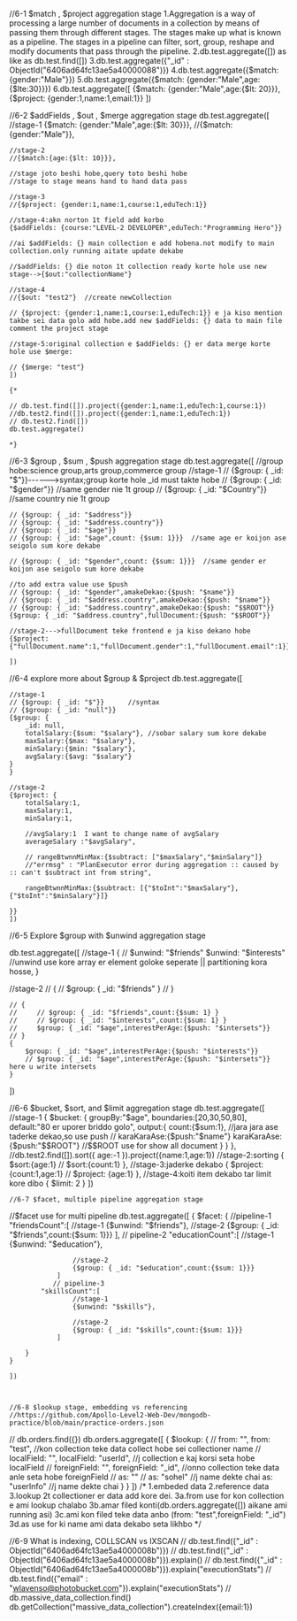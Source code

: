 //6-1 $match , $project aggregation stage
1.Aggregation is a way of processing a large number of documents in a collection by means of passing them through different stages. The stages make up what is known as a pipeline. The stages in a pipeline can filter, sort, group, reshape and modify documents that pass through the pipeline.
2.db.test.aggregate([]) as like as db.test.find([])
3.db.test.aggregate({"_id" : ObjectId("6406ad64fc13ae5a40000088")})
4.db.test.aggregate({$match: {gender:"Male"}})
5.db.test.aggregate({$match: {gender:"Male",age:{$lte:30}}})
6.db.test.aggregate([
{$match: {gender:"Male",age:{$lt: 20}}},
{$project: {gender:1,name:1,email:1}}
])

//6-2 $addFields , $out , $merge aggregation stage
db.test.aggregate([
    //stage-1
    {$match: {gender:"Male",age:{$lt: 30}}},
    //{$match: {gender:"Male"}},

    //stage-2
    //{$match:{age:{$lt: 10}}},

    //stage joto beshi hobe,query toto beshi hobe
    //stage to stage means hand to hand data pass

    //stage-3
    //{$project: {gender:1,name:1,course:1,eduTech:1}}

    //stage-4:akn norton 1t field add korbo
    {$addFields: {course:"LEVEL-2 DEVELOPER",eduTech:"Programming Hero"}}

    //ai $addFields: {} main collection e add hobena.not modify to main collection.only running aitate update dekabe

    //$addFields: {} die noton 1t collection ready korte hole use new stage-->{$out:"collectionName"}

    //stage-4
    //{$out: "test2"}  //create newCollection

    // {$project: {gender:1,name:1,course:1,eduTech:1}} e ja kiso mention takbe sei data golo add hobe.add new $addFields: {} data to main file comment the project stage

    //stage-5:original collection e $addFields: {} er data merge korte hole use $merge:

    // {$merge: "test"}
    ])

    {*

    // db.test.find([]).project({gender:1,name:1,eduTech:1,course:1})
    //db.test2.find([]).project({gender:1,name:1,eduTech:1})
    // db.test2.find([])
    db.test.aggregate()

    *}

//6-3 $group , $sum , $push aggregation stage
db.test.aggregate([
    //group hobe:science group,arts group,commerce group
    //stage-1
    // {$group: { \_id: "$"}}------>syntax;group korte hole _id must takte hobe
    // {$group: { \_id: "$gender"}}   //same gender nie 1t group
    // {$group: { \_id: "$Country"}} //same country nie 1t group

    // {$group: { _id: "$address"}}
    // {$group: { _id: "$address.country"}}
    // {$group: { _id: "$age"}}
    // {$group: { _id: "$age",count: {$sum: 1}}}  //same age er koijon ase seigolo sum kore dekabe

    // {$group: { _id: "$gender",count: {$sum: 1}}}  //same gender er koijon ase seigolo sum kore dekabe

    //to add extra value use $push
    // {$group: { _id: "$gender",amakeDekao:{$push: "$name"}}
    // {$group: { _id: "$address.country",amakeDekao:{$push: "$name"}}
    // {$group: { _id: "$address.country",amakeDekao:{$push: "$$ROOT"}}
    {$group: { _id: "$address.country",fullDocument:{$push: "$$ROOT"}}

    //stage-2--->fullDocument teke frontend e ja kiso dekano hobe
    {$project: {"fullDocument.name":1,"fullDocument.gender":1,"fullDocument.email":1}}

    ])

//6-4 explore more about $group & $project
db.test.aggregate([

    //stage-1
    // {$group: { _id: "$"}}      //syntax
    // {$group: { _id: "null"}}
    {$group: {
        _id: null,
        totalSalary:{$sum: "$salary"}, //sobar salary sum kore dekabe
        maxSalary:{$max: "$salary"},
        minSalary:{$min: "$salary"},
        avgSalary:{$avg: "$salary"}
    }
    }

    //stage-2
    {$project: {
        totalSalary:1,
        maxSalary:1,
        minSalary:1,

        //avgSalary:1  I want to change name of avgSalary
        averageSalary :"$avgSalary",

        // rangeBtwnnMinMax:{$subtract: ["$maxSalary","$minSalary"]}
        //"errmsg" : "PlanExecutor error during aggregation :: caused by :: can't $subtract int from string",

        rangeBtwnnMinMax:{$subtract: [{"$toInt":"$maxSalary"},{"$toInt":"$minSalary"}]}

    }}
    ])

//6-5 Explore $group with $unwind aggregation stage

db.test.aggregate([
//stage-1
{
// $unwind: "$friends"
$unwind: "$interests" //unwind use kore array er element goloke seperate || partitioning kora hosse,
}

//stage-2
// {
// $group: { _id: "$friends" }
// }

    // {
    //     // $group: { _id: "$friends",count:{$sum: 1} }
    //     // $group: { _id: "$interests",count:{$sum: 1} }
    //     $group: { _id: "$age",interestPerAge:{$push: "$intersets"}}
    // }
    {
        $group: { _id: "$age",interestPerAge:{$push: "$interests"}}
        // $group: { _id: "$age",interestPerAge:{$push: "$intersets"}} here u write intersets
    }
])

//6-6 $bucket, $sort, and $limit aggregation stage
db.test.aggregate([
    //stage-1
    {
        $bucket: {
            groupBy:"$age",
            boundaries:[20,30,50,80],
            default:"80 er uporer briddo golo",
            output:{
                count:{$sum:1},
                //jara jara ase taderke dekao,so use push
                // karaKaraAse:{$push:"$name"}
                karaKaraAse:{$push:"$$ROOT"} //$$ROOT use for show all document
            }
        }
    },
    //db.test2.find([]).sort({ age:-1 }).project({name:1,age:1})
    //stage-2:sorting
    {
        $sort:{age:1}
        // $sort:{count:1}
    },
    //stage-3:jaderke dekabo
    {
        $project: {count:1,age:1}
        // $project: {age:1}
    },
    //stage-4:koiti item dekabo tar limit kore dibo
    {
        $limit: 2
    }
    ])

    //6-7 $facet, multiple pipeline aggregation stage
//$facet use for multi pipeline
db.test.aggregate([
    {
        $facet: {
            //pipeline-1
            "friendsCount":[
                //stage-1
                    {$unwind: "$friends"},
                //stage-2
                    {$group: { _id: "$friends",count:{$sum: 1}}}
                ],
               // pipeline-2
            "educationCount":[
                    //stage-1
                    {$unwind: "$education"},
                    
                    //stage-2
                    {$group: { _id: "$education",count:{$sum: 1}}}
                ]
               // pipeline-3
            "skillsCount":[
                    //stage-1
                    {$unwind: "$skills"},
                    
                    //stage-2
                    {$group: { _id: "$skills",count:{$sum: 1}}}
                ]
        
        }
    }
    
    ])



    //6-8 $lookup stage, embedding vs referencing
    //https://github.com/Apollo-Level2-Web-Dev/mongodb-practice/blob/main/practice-orders.json
// db.orders.find({})
db.orders.aggregate([
    {
        $lookup: {
            //   from: "<collection to join>",
               from: "test", //kon collection teke data collect hobe sei collectioner name
            //   localField: "<field from the input documents>",
               localField: "userId", //j collection e kaj korsi seta hobe localField
            //   foreignField: "<field from the documents of the from collection>", 
               foreignField: "_id", //onno collection teke data anle seta hobe foreignField
            //   as: "<output array field>"
            //   as: "sohel" //j name dekte chai
               as: "userInfo" //j name dekte chai
             }
    }
    ])
    /*
    1.embeded data
    2.reference data
    3.lookup 2t collectioner er data add kore dei.
    3a.from use for kon collection e ami lookup chalabo
    3b.amar filed konti(db.orders.aggregate([]) aikane ami running asi)
    3c.ami kon filed teke data anbo (from: "test",foreignField: "_id")
    3d.as use for ki name ami data dekabo seta likhbo
    */

  //6-9 What is indexing, COLLSCAN vs IXSCAN
// db.test.find({"_id" : ObjectId("6406ad64fc13ae5a4000008b")})
// db.test.find({"_id" : ObjectId("6406ad64fc13ae5a4000008b")}).explain()
// db.test.find({"_id" : ObjectId("6406ad64fc13ae5a4000008b")}).explain("executionStats")
// db.test.find({"email" : "wlavenso@photobucket.com"}).explain("executionStats")
// db.massive_data_collection.find()
db.getCollection("massive_data_collection").createIndex({email:1})